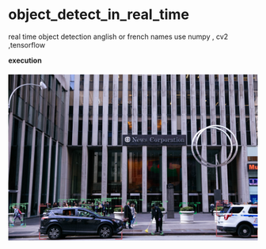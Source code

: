 # object_detect_in_real_time
real time object detection anglish or french names use numpy , cv2 ,tensorflow 

**execution**
 
##### ![Alt text](test.png "Optional title")
